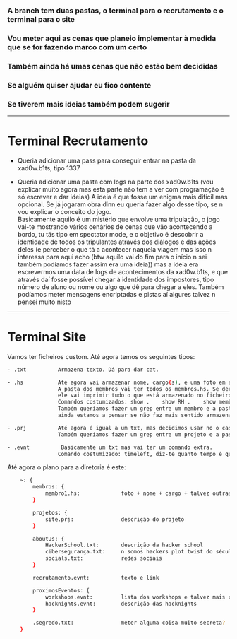 ### A branch tem duas pastas, o terminal para o recrutamento e o terminal para o site  
### Vou meter aqui as cenas que planeio implementar à medida que se for fazendo marco com um certo  
### Também ainda há umas cenas que não estão bem decididas  
### Se alguém quiser ajudar eu fico contente  
### Se tiverem mais ideias também podem sugerir  

---

# Terminal Recrutamento
+ Queria adicionar uma pass para conseguir entrar na pasta da xad0w.b1ts, tipo 1337 

+ Queria adicionar uma pasta com logs na parte dos xad0w.b1ts (vou explicar muito agora mas
esta parte não tem a ver com programação é só escrever e dar ideias)
A ideia é que fosse um enigma mais difícil mas opcional. Se já jogaram obra dinn eu queria
fazer algo desse tipo, se n vou explicar o conceito do jogo.  
Basicamente aquilo é um mistério que envolve uma tripulação, o jogo vai-te mostrando vários
cenários de cenas que vão acontecendo a bordo, tu tás tipo em spectator mode, e o objetivo
é descobrir a identidade de todos os tripulantes através dos diálogos e das ações deles
(e perceber o que tá a acontecer naquela viagem mas isso n interessa para aqui acho (btw aquilo
vai do fim para o início n sei também podíamos fazer assim era uma ideia))
mas a ideia era escrevermos uma data de logs de acontecimentos da xad0w.b1ts, e que
através daí fosse possível chegar à identidade dos impostores, tipo número de aluno ou nome
ou algo que dê para chegar a eles. Também podíamos meter mensagens encriptadas e pistas aí algures
talvez n pensei muito nisto

---

# Terminal Site
Vamos ter ficheiros custom. Até agora temos os seguintes tipos:  
```bash
- .txt          Armazena texto. Dá para dar cat.

- .hs           Até agora vai armazenar nome, cargo(s), e uma foto em ascii_art.
                A pasta dos membros vai ter todos os membros.hs. Se dermos cat nestes ficheiros, tipo cat membro1.hs,
                ele vai imprimir tudo o que está armazenado no ficheiro (foto, nome, cargo e talvez outras coisas que nos lembremos de adicionar).
                Comandos costumizados: show .    show RH .    show membro1.hs .    show membro1.hs -n -r . (só para mostrar o nome e a role por exemplo).
                Também queríamos fazer um grep entre um membro e a pasta dos projetos que dizia os projetos em que esse membro estava a trabalhar mas
                ainda estamos a pensar se não faz mais sentido armazenar isso no .hs como mais um atributo.

- .prj          Até agora é igual a um txt, mas decidimos usar no o caso de querermos adicionar stats extra aos projetos, tipo progresso n sei.
                Também queríamos fazer um grep entre um projeto e a pasta dos membros para ver os membros que stão a trabalhar neste projeto.

- .evnt          Basicamente um txt mas vai ter um comando extra.
                Comando costumizado: timeleft, diz-te quanto tempo é que falta até um determinado evento.
```

Até agora o plano para a diretoria é este:

```bash
    ~: {
        membros: {
            membro1.hs:             foto + nome + cargo + talvez outras coisas        
        }

        projetos: {
            site.prj:               descrição do projeto
        }

        aboutUs: {
            HackerSchool.txt:       descrição da hacker school
            cibersegurança.txt:     n somos hackers plot twist do século
            socials.txt:            redes sociais
        }

        recrutamento.evnt:          texto e link

        proximosEventos: {
            workshops.evnt:         lista dos workshops e talvez mais coisas
            hacknights.evnt:        descrição das hacknights
        }

        .segredo.txt:               meter alguma coisa muito secreta?
    }
